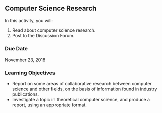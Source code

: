 ## Computer Science Research

In this activity, you will:
1. Read about computer science research.
2. Post to the Discussion Forum.


### Due Date

November 23, 2018


### Learning Objectives

* Report on some areas of collaborative research between computer science and other fields, on the basis of information found in industry publications.
* Investigate a topic in theoretical computer science, and produce a report, using an appropriate format.
